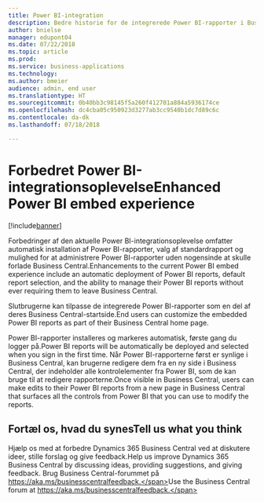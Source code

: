 ```yaml
---
title: Power BI-integration
description: Bedre historie for de integrerede Power BI-rapporter i Business Central.
author: bnielse
manager: edupont04
ms.date: 07/22/2018
ms.topic: article
ms.prod: 
ms.service: business-applications
ms.technology: 
ms.author: bmeier
audience: admin, end user
ms.translationtype: HT
ms.sourcegitcommit: 0b40bb3c98145f5a260f412701a884a5936174ce
ms.openlocfilehash: dc4cba05c950923d3277ab3cc9540b1dc7d89c6c
ms.contentlocale: da-dk
ms.lasthandoff: 07/18/2018

---
```


# <a name="enhanced-power-bi-embed-experience"></a><span data-ttu-id="9d38c-103">Forbedret Power BI-integrationsoplevelse</span><span class="sxs-lookup"><span data-stu-id="9d38c-103">Enhanced Power BI embed experience</span></span>

[!include[banner](../../includes/banner.md)]

<span data-ttu-id="9d38c-104">Forbedringer af den aktuelle Power BI-integrationsoplevelse omfatter automatisk installation af Power BI-rapporter, valg af standardrapport og mulighed for at administrere Power BI-rapporter uden nogensinde at skulle forlade Business Central.</span><span class="sxs-lookup"><span data-stu-id="9d38c-104">Enhancements to the current Power BI embed experience include an automatic deployment of Power BI reports, default report selection, and the ability to manage their Power BI reports without ever requiring them to leave Business Central.</span></span>

<span data-ttu-id="9d38c-105">Slutbrugerne kan tilpasse de integrerede Power BI-rapporter som en del af deres Business Central-startside.</span><span class="sxs-lookup"><span data-stu-id="9d38c-105">End users can customize the embedded Power BI reports as part of their Business Central home page.</span></span>  

<span data-ttu-id="9d38c-106">Power BI-rapporter installeres og markeres automatisk, første gang du logger på.</span><span class="sxs-lookup"><span data-stu-id="9d38c-106">Power BI reports will be automatically be deployed and selected when you sign in the first time.</span></span> <span data-ttu-id="9d38c-107">Når Power BI-rapporterne først er synlige i Business Central, kan brugerne redigere dem fra en ny side i Business Central, der indeholder alle kontrolelementer fra Power BI, som de kan bruge til at redigere rapporterne.</span><span class="sxs-lookup"><span data-stu-id="9d38c-107">Once visible in Business Central, users can make edits to their Power BI reports from a new page in Business Central that surfaces all the controls from Power BI that you can use to modify the reports.</span></span>

<!--
### Who uses this feature
End users, admins
## Status
### Availability
Cloud, On-premises, Hybrid
### Regional availability
No regional restrictions. All Dynamics 365 Business Central supported markets.
-->

## <a name="tell-us-what-you-think"></a><span data-ttu-id="9d38c-108">Fortæl os, hvad du synes</span><span class="sxs-lookup"><span data-stu-id="9d38c-108">Tell us what you think</span></span>
<span data-ttu-id="9d38c-109">Hjælp os med at forbedre Dynamics 365 Business Central ved at diskutere ideer, stille forslag og give feedback.</span><span class="sxs-lookup"><span data-stu-id="9d38c-109">Help us improve Dynamics 365 Business Central by discussing ideas, providing suggestions, and giving feedback.</span></span> <span data-ttu-id="9d38c-110">Brug Business Central-forummet på https://aka.ms/businesscentralfeedback.</span><span class="sxs-lookup"><span data-stu-id="9d38c-110">Use the Business Central forum at https://aka.ms/businesscentralfeedback.</span></span>

